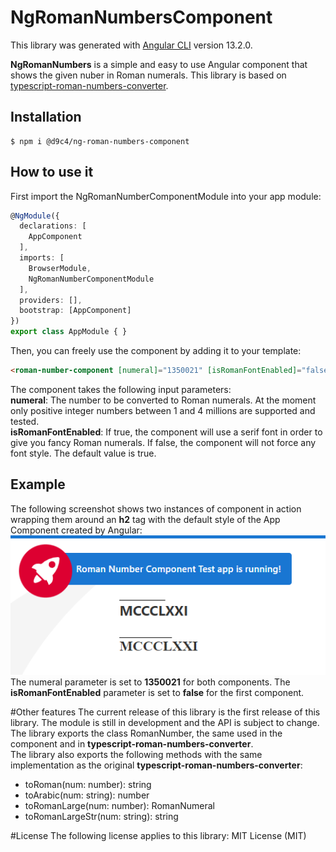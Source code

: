 # NgRomanNumbersComponent

This library was generated with [Angular CLI](https://github.com/angular/angular-cli) version 13.2.0.

**NgRomanNumbers** is a simple and easy to use Angular component that shows the given nuber in Roman numerals.
This library is based on [typescript-roman-numbers-converter](https://www.npmjs.com/package/typescript-roman-numbers-converter).
## Installation

```shell
$ npm i @d9c4/ng-roman-numbers-component
  ```

## How to use it

First import the NgRomanNumberComponentModule into your app module:

```typescript
@NgModule({
  declarations: [
    AppComponent
  ],
  imports: [
    BrowserModule,
    NgRomanNumberComponentModule
  ],
  providers: [],
  bootstrap: [AppComponent]
})
export class AppModule { }
```

Then, you can freely use the component by adding it to your template:
```html
<roman-number-component [numeral]="1350021" [isRomanFontEnabled]="false"></roman-number-component>
```
The component takes the following input parameters:
<br>
**numeral**: The number to be converted to Roman numerals. At the moment only positive integer numbers between 1 and 4 millions are supported and tested.
<br>
**isRomanFontEnabled**: If true, the component will use a serif font in order to give you fancy Roman numerals. If false, the component will not force any font style. The default value is true.

## Example
The following screenshot shows two instances of component in action wrapping them around an **h2** tag with the default style of the App Component created by Angular:
<br>
![img.png](img.png)
<br>
The numeral parameter is set to **1350021** for both components. The **isRomanFontEnabled** parameter is set to **false** for the first component.

#Other features
The current release of this library is the first release of this library. The module is still in development and the API is subject to change. 
<br>
The library exports the class RomanNumber, the same used in the component and in **typescript-roman-numbers-converter**.
<br>
The library also exports the following methods with the same implementation as the original **typescript-roman-numbers-converter**:
- toRoman(num: number): string
- toArabic(num: string): number
- toRomanLarge(num: number): RomanNumeral
- toRomanLargeStr(num: string): string


#License
The following license applies to this library:
MIT License (MIT)
